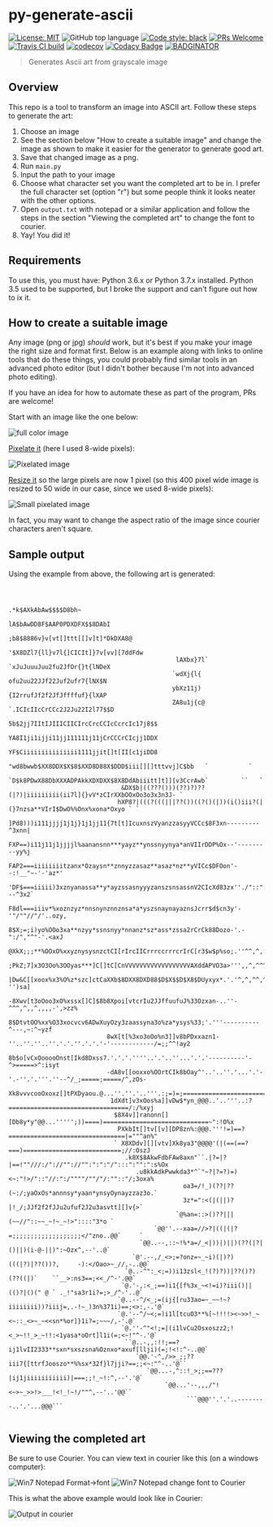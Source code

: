 # py-generate-ascii

[![License: MIT](https://img.shields.io/badge/License-MIT-blue.svg)](https://opensource.org/licenses/MIT) ![GitHub top language](https://img.shields.io/github/languages/top/extremepayne/HighScor.svg) [![Code style: black](https://img.shields.io/badge/code%20style-black-000000.svg)](https://github.com/ambv/black) [![PRs Welcome](https://img.shields.io/badge/PRs-welcome-brightgreen.svg)](http://makeapullrequest.com) [![Travis CI build](https://travis-ci.org/extremepayne/py-generate-ascii.svg?branch=master)](https://travis-ci.org/extremepayne/py-generate-ascii) [![codecov](https://codecov.io/gh/extremepayne/py-generate-ascii/branch/master/graph/badge.svg)](https://codecov.io/gh/extremepayne/py-generate-ascii) [![Codacy Badge](https://api.codacy.com/project/badge/Grade/4ed98ec026b84de88b85bfcc99e19449)](https://www.codacy.com/app/extremepayne/py-generate-ascii?utm_source=github.com&amp;utm_medium=referral&amp;utm_content=extremepayne/py-generate-ascii&amp;utm_campaign=Badge_Grade) [![BADGINATOR](https://badginator.herokuapp.com/extremepayne/py-generate-ascii.svg)](https://github.com/defunctzombie/badginator)

> Generates Ascii art from grayscale image

## Overview
This repo is a tool to transform an image into ASCII art. Follow these steps to generate the art:
1. Choose an image
2. See the section below "How to create a suitable image" and change the image as shown to make it easier for the generator to generate good art.
3. Save that changed image as a png.
4. Run `main.py`
5. Input the path to your image
6. Choose what character set you want the completed art to be in. I prefer the full character set (option "r") but some people think it looks neater with the other options.
7. Open `output.txt` with notepad or a similar application and follow the steps in the section "Viewing the completed art" to change the font to courier.
8. Yay! You did it!

## Requirements
To use this, you must have:
Python 3.6.x or Python 3.7.x installed. Python 3.5 used to be supported, but I broke the support and can't figure out how to ix it.

## How to create a suitable image
Any image (png or jpg) *should* work, but it's best if you make your image the right size and format first. Below is an example along with links to online tools that do these things, you could probably find similar tools in an advanced photo editor (but I didn't bother because I'm not into advanced photo editing).

If you have an idea for how to automate these as part of the program, PRs are welcome!

Start with an image like the one below:

![full color image](images/python.jpg)

[Pixelate it](https://onlinejpgtools.com/pixelate-jpg) (here I used 8-wide pixels):

![Pixelated image](images/python-pix.jpg)

[Resize it](https://onlinejpgtools.com/resize-jpg) so the large pixels are now 1 pixel (so this 400 pixel wide image is resized to 50 wide in our case, since we used 8-wide pixels):

![Small pixelated image](images/python-pix-small.jpg)

In fact, you may want to change the aspect ratio of the image since courier characters aren't square.

## Sample output
Using the example from above, the following art is generated:
```text                                             
                                                                                                                                     
                                                                                                                                     
                                                        .*k$AXkAbAw$$$$D8bh~                                                         
                                                    lA$bAwDD8F$AAP0PDXDFX$$8DAbI                                                     
                                                 ;b8$8886v}v[vt[]ttt[[]v]t]*DkDXA8@                                                  
                                               '$X8DZl7{ll}v7l{]CICIt]}7v[vv][7ddFdw                                                 
                                              lAXbx}7l`  `xJuJuuuJuu2fu2JfOr{}t{lNDeX                                                
                                             `wdXj{l{      ofu2uu22JJf22Juf2ufr7{lNX$N                                               
                                             ybXz11j)      {I2rrufJf2f2JfJffffuf}{lXAP                                               
                                             ZA8u1j{c@   `.ICIcIIcCrCCc2J2Ju22I2l77$$D                                               
                                             5b$2jj7IItIJIIICIICIrcCrcCCIcCcrcIc17j8$$                                               
                                             YA8I1ji1ijji11jj111111j11jCrCCCrCIcjj1DDX                                               
                                             YF$Ciiiiiiiiiiiiiii1111jjit[]t[II[c1jiDD8                                               
                                   "wd8bwwb$XX8DDX$X$8$XXD8D88X$DDD$iii[][]tttvvj]C$bb   `           `                               
                                `D$k8PDwX88DbXXXADPAkkXDXDXX$8X8DdAbiiitt]t]][v3CcrAwb`         ``   `                               
                               &DX$b|((???()))(??)?)??(|?)|iiiiiiiii(ii7l]{}vV*zCIrXXbOOxOo3o3x3n3J- `                               
                              hXP8?|(((?(((|||??())((?()(|))(i()iii?(|(}7nzsa**VIrI$DwO%%Onx%xona*Oxyo ` `                           
                             ]Pd8)))i111jjjj1j1j}1j1jj11{7t[t]IcuxnszVyanzzasyyVCCc$8F3xn---------^3xnn|                             
                             FXP==)i11j11j1jjjjl%aanansnn***yayz**ynssnyynya*anVIIrDDP%Ox--'---------yy%j                            
                            FAP2===iiiiiiiitzanx*Ozaysn**znnyzzasaz**asaz*nz**yVICc$DFOon'--:!__"~-'-'az*'                           
                           'DF$===iiiii)3xznyanassa**y*ayzssasnyyyzanszsnsassnV2CIcXd83zx''./"::"::---^3x2`                          
                           F8dl===iiiv*%xoznzyz*nnsnynznnznsa*a*yszsnaynayaznsJcrr$d$cn3y'-'"/""//"/'..ozy,                          
                           8$X;=;i)yo%OOo3xa**nzyy*ssnsnyy*nnanz*sz*ass*zssa2rCrCk88Dozo-'.-":/","^"-'.<axJ                          
                          @XkX;;;**%OOxO%xxyznysysnzctCI[rIrcIICrrrccrrrcrIrC[r3$w$p%so;.''^^,^,:^^/^.'.*ns`                         
                          ;PkZ;7]x3O3Oo%3OOyas***]C[]tC[CnVVVVVVVVVVVVVVVVVVAXddAPVO3a>''',,^,^^^^^,^'.'o3a^                         
                          |Dw&C[[xoox%x3%O%z*szc]ctCaXXb$8DXX8DXD88$D$X$$D$X8$DUyxyx*.'.'^,^,^^,^^^,^-'')sa]                         
                          -8Xwv[t3oOoo3xO%xssx[]C]$8b8Xpoi[vtcrIu2JJffuufuJ%33Ozxan-..''-^^^,^,,^,,,,-',>zz%                         
                           8$DtvtOO%xx%O33xocvcv6ADwXuyOzy3zaassyna3o%za*ysys%33;'.'''----------^---,~:^~yzf                         
                           8wX[t[%3xo3oOo%n3]]v8bPDxxazn1-''..''.''..''.'.'.''.'.'.'-'------------/=;;^^!ay2                         
                           8b$o[vCxOooooOnst[Ikd8Dxss7.'.'.'.''''..'.'..''...'.'.'----------'-^>=====>^:isyt                         
                           -dA8v[[ooxxo%OOrtCIk8bOay^'..'..''.'...'.'-'.-''.'.'''.''--^/_;=====;=====/^,zOs-                         
                            Xk8vvvcooOxoxz[]tPXDyaou.@...''.''.'..'''.:;=)=;========================>:":s33`                         
                            1dXdt]v3xOos%a]]vDw$*yn_@@@..'..'''..:?=================================/:/%xyj                          
                             $8X4v]]ranonn[][Db8y*y"@@...''''';))====)=============================~":!O%x                           
                              PXkbIt[]tv[[v][DP8zn%:@@@.'''!=)==?================================|=""^an%"                           
                             ` X8XDdv][][vtv]Xk8ya3"@@@@'(|(==(==?===)===========================;//:OszJ                            
                                .k8X$8AkwFdbFAw8axn"``.|?=|?|==!""///:/"://""://"":":":"/":::":"":":s%Ox                             
                                   .u8kkAdkPwwkda3*^`"~?|?=?)=)<~:"!>/"::"//:":/""""/""/"/:""::"/;3oxa%                              
                                                oa3=/!_)(??|??(~:/;yaOxOs*annnsy*yaan*ynsyOynayzzaz3o.`                              
                                                3z*=":<(|(||)?|!_/;JJf2f2fJJu2ufuf2J2u3asvtt][]v{>`                                  
                                              `@%an=::>()??|||(~~//"::~~_~!~_~!>"::::"3*o `                                          
                                        `@@''.--xaa=//>?|((|(|?=;;;;;;;;;;;;;;;;;;;</"zno..@@`     `                                 
                                    `@@..--,::~!%*a=/_<|))|)||)(??(|?|()||)(i-@-||)":~Ozx^,--'..@`                                   
                                  `@'.--,/_<>;=?onz=~_~i)(|)?)(((|?)|??())?,     -):</Oao>~_//,-..@@`                                
                                `@..-^":_<;=))i13zsl<_!(?)?))|??()?)(??((|)`    ``__>:ns3==;<<_/^-'.@@`                              
                               `@.'-,:<_;==)i1{[f%3x_~<!=i)?iii()||(()?|()(" @ ` ._!"sa3r1i?=;>_/^-'..@`                             
                              `@..--^/<_;=(ij{[ru33ao=~_~~!~?iiiiiiii))?iiij=,.-!~_)3n%371i)==;<>:,-.'@`                             
                              `@.'--^/~<;=)i1l[tcuO3**%[~!!!!><~>>!_~<~::_<>~_~<<sn*%or]}1i?=;~~~/,-'.@`                             
                               `@.''-^"<!;=|(i1lvCu2Osxoszz2;!<_>~!!_>_~!!:<1yasa*oOrt]l1i(=;<~!"^-.'@`                              
                                ``@..-,,:!!;==?ij1lvII2333**sxn*sxszsna%Oznxo*axuf[llji)(=;!<!:^-..@@`                               
                                   `@@.'-^,/>>_;;??iii7{[ttrfJooszo**%%sx*32f}l7jji?==;;<~:"^-..'@``                                 
                                      `@@...-,^::!_>;;==???|ij1jiiiiiiiiiii)|===;;!_~!:^,--'.'@`                                     
                                           `@@...'--,,,/"!<~>~_>>!>___!<!_!~!/""^,--'..'@@``                                         
                                                 ```@@@''.'.'..--------..'.'...@@@```                                                
                                                                                                                                     
```

## Viewing the completed art
Be sure to use Courier. You can view text in courier like this (on a windows computer):

![Win7 Notepad Format->font](images/Notepad1.JPG)
![Win7 Notepad change font to Courier](images/Notepad2.JPG)

This is what the above example would look like in Courier:

![Output in courier](images/final-product.JPG)
